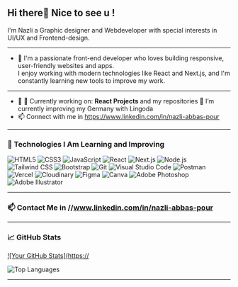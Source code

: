 ## Hi there👋 Nice to see u !
I'm Nazli a Graphic designer and Webdeveloper with special interests in UI/UX and Frontend-design.
____________________________________________________________________________________________________________

- 🔭 I'm a passionate front-end developer who loves building responsive, user-friendly websites and apps.  
I enjoy working with modern technologies like React and Next.js, and I'm constantly learning new tools to improve my work.

_________________________________________________________________________________________________________________________________

- 🌱 🔭 Currently working on: **React Projects** and my repositories 
💬 I’m currently improving my Germany with Lingoda
- 📫 Connect with me in https://www.linkedin.com/in/nazli-abbas-pour
_________________________________________________________________________________________________________________________________

### 🚀 Technologies I Am Learning and Improving
![HTML5](https://img.shields.io/badge/-HTML5-E34F26?style=flat-square&logo=html5&logoColor=white)
![CSS3](https://img.shields.io/badge/-CSS3-1572B6?style=flat-square&logo=css3)
![JavaScript](https://img.shields.io/badge/-JavaScript-F7DF1E?style=flat-square&logo=javascript&logoColor=black)
![React](https://img.shields.io/badge/-React-20232A?style=flat-square&logo=react)
![Next.js](https://img.shields.io/badge/-Next.js-000000?style=flat-square&logo=next.js)
![Node.js](https://img.shields.io/badge/-Node.js-339933?style=flat-square&logo=nodedotjs&logoColor=white)
![Tailwind CSS](https://img.shields.io/badge/-Tailwind%20CSS-38B2AC?style=flat-square&logo=tailwind-css)
![Bootstrap](https://img.shields.io/badge/-Bootstrap-563D7C?style=flat-square&logo=bootstrap)
![Git](https://img.shields.io/badge/-Git-F05032?style=flat-square&logo=git&logoColor=white)
![Visual Studio Code](https://img.shields.io/badge/-VS%20Code-007ACC?style=flat-square&logo=visual-studio-code)
![Postman](https://img.shields.io/badge/-Postman-FF6C37?style=flat-square&logo=postman&logoColor=white)
![Vercel](https://img.shields.io/badge/-Vercel-000000?style=flat-square&logo=vercel)
![Cloudinary](https://img.shields.io/badge/-Cloudinary-3448C5?style=flat-square&logo=cloudinary&logoColor=white)
![Figma](https://img.shields.io/badge/-Figma-F24E1E?style=flat-square&logo=figma&logoColor=white)
![Canva](https://img.shields.io/badge/-Canva-00C4CC?style=flat-square&logo=canva&logoColor=white)
![Adobe Photoshop](https://img.shields.io/badge/-Photoshop-31A8FF?style=flat-square&logo=adobe-photoshop&logoColor=white)
![Adobe Illustrator](https://img.shields.io/badge/-Illustrator-FF9A00?style=flat-square&logo=adobe-illustrator&logoColor=white)
___________________________________________________________________________________________________________________________________

### 📫 Contact Me in //www.linkedin.com/in/nazli-abbas-pour
____________________________________________________________________________________________________________________________

### 📈 GitHub Stats

[![Your GitHub Stats](https://](https://github-readme-stats.vercel.app/api?username=Nazlipour&show_icons=true&theme=radical)

![Top Languages](https://github-readme-stats.vercel.app/api/top-langs/?username=Nazlipour&layout=compact&theme=radical)

---




